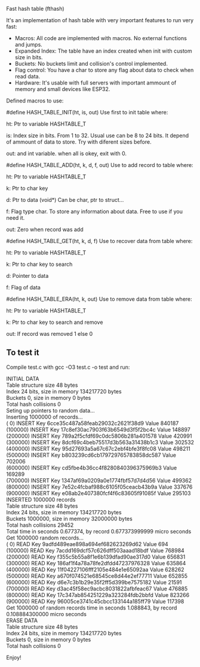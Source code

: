 Fast hash table (fthash)

It's an implementation of hash table with very important features to run very fast:

- Macros: All code are implemented with macros. No external functions and jumps.
- Expanded Index: The table have an index created when init with custom size in bits.
- Buckets: No buckets limit and collision's control implemented.
- Flag control: You have a char to store any flag about data to check when read data. 
- Hardware: It's usable with full servers with important ammount of memory and small devices like ESP32.

Defined macros to use:

#define HASH_TABLE_INIT(ht, is, out)
Use first to init table where:

ht: Ptr to variable HASHTABLE_T

is: Index size in bits. From 1 to 32. Usual use can be 8 to 24 bits. 
    It depend of ammount of data to store. Try with diferent sizes before.
    
out: and int variable. when all is okey, exit with 0.


#define HASH_TABLE_ADD(ht, k, d, f, out)
Use to add record to table where:

ht: Ptr to variable HASHTABLE_T

k: Ptr to char key

d: Ptr to data (void*) Can be char, ptr to struct...

f: Flag type char. To store any information about data. Free to use if you need it.

out: Zero when record was add


#define HASH_TABLE_GET(ht, k, d, f)
Use to recover data from table where:

ht: Ptr to variable HASHTABLE_T

k: Ptr to char key to search

d: Pointer to data

f: Flag of data


#define HASH_TABLE_ERA(ht, k, out)
Use to remove data from table where:

ht: Ptr to variable HASHTABLE_T

k: Ptr to char key to search and remove

out: If record was removed 1 else 0



To test it
----------

Compile test.c with gcc -O3 test.c -o test and run:

INITIAL DATA<br>
Table structure size 48 bytes<br>
Index 24 bits, size in memory 134217720 bytes<br>
Buckets 0, size in memory 0 bytes<br>
Total hash collisions 0<br>
Seting up pointers to random data...<br>
Inserting 1000000 of records...<br>
(     0) INSERT Key 6cce35c487a58feab29032c2621f38d9 Value 840187<br>
(100000) INSERT Key 17c8ef30ac7903f63b6549d3f5f2bc4c Value 148897<br>
(200000) INSERT Key 789a2f5cfdf69c0dc5806b281a401578 Value 420991<br>
(300000) INSERT Key 8dcf69c4beb75517d3b563a31438b1c3 Value 302532<br>
(400000) INSERT Key 95d27693a5a67c67c2ebf4bfe3f8fc08 Value 498211<br>
(500000) INSERT Key b803239cd6cb179729765783858dc587 Value 702006<br>
(600000) INSERT Key cd5fbe4b36cc4f8280840396375969b3 Value 169289<br>
(700000) INSERT Key 1347af69a0209a0e1774fbf57d7d4d56 Value 499362<br>
(800000) INSERT Key 7e52c4fcbaf988c6105f05ceacb43b9a Value 337676<br>
(900000) INSERT Key e08ab2e407380fcf4f6c83605f91085f Value 295103<br>
INSERTED 1000000 records<br>
Table structure size 48 bytes<br>
Index 24 bits, size in memory 134217720 bytes<br>
Buckets 1000000, size in memory 32000000 bytes<br>
Total hash collisions 29452<br>
Total time in seconds 0.677374, by record 0.677373999999 micro seconds<br>
Get 1000000 random records...<br>
(     0) READ Key 9adfd489eae898a694ef682623269d62 Value 694<br>
(100000) READ Key 7acdd169dcf57c626dff503aaad18bdf Value 768984<br>
(200000) READ Key f355c5b55a8f1e6b139dfad90ae317d0 Value 656831<br>
(300000) READ Key 186af1f4a78a78fe2dfdd47237976328 Value 635864<br>
(400000) READ Key 11f04227106fff2105e484e1e65092aa Value 628262<br>
(500000) READ Key a670f074521e68545ce8d44e2ef77711 Value 652855<br>
(600000) READ Key d6e7c3b1b29e35f2ff5d399be7575182 Value 21591<br>
(700000) READ Key d3ac45f58ec9acbc8031822afbfeac67 Value 476885<br>
(800000) READ Key 17c347ab854251229a323284fdb2bbfd Value 823266<br>
(900000) READ Key 96005ce3741c45cbcc133144a185ff79 Value 117398<br>
Get 1000000 of random records time in seconds 1.088843, by record 0.108884300000 micro seconds<br>
ERASE DATA<br>
Table structure size 48 bytes<br>
Index 24 bits, size in memory 134217720 bytes<br>
Buckets 0, size in memory 0 bytes<br>
Total hash collisions 0<br>

Enjoy!


